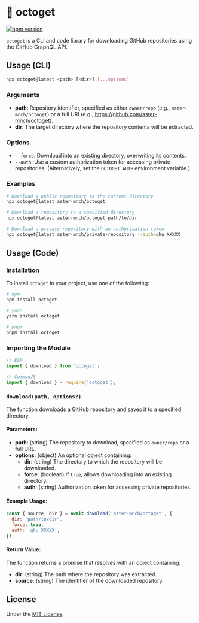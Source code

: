 # 🐙 octoget

[![npm version](https://badge.fury.io/js/octoget.svg)](https://badge.fury.io/js/octoget)

`octoget` is a CLI and code library for downloading GitHub repositories using the GitHub GraphQL API.

## Usage (CLI)

```sh
npx octoget@latest <path> [<dir>] [...options]
```

### Arguments

- **path**: Repository identifier, specified as either `owner/repo` (e.g., `aster-mnch/octoget`) or a full URI (e.g., https://github.com/aster-mnch/octoget).
- **dir**: The target directory where the repository contents will be extracted.

### Options

- `--force`: Download into an existing directory, overwriting its contents.
- `--auth`: Use a custom authorization token for accessing private repositories. (Alternatively, set the `OCTOGET_AUTH` environment variable.)

### Examples

```sh
# Download a public repository to the current directory
npx octoget@latest aster-mnch/octoget

# Download a repository to a specified directory
npx octoget@latest aster-mnch/octoget path/to/dir

# Download a private repository with an authorization token
npx octoget@latest aster-mnch/private-repository --auth=ghu_XXXXX
```

## Usage (Code)

### Installation

To install `octoget` in your project, use one of the following:

```sh
# npm
npm install octoget

# yarn
yarn install octoget

# pnpm
pnpm install octoget
```

### Importing the Module

```js
// ESM
import { download } from 'octoget';

// CommonJS
import { download } = require('octoget');
```

### `download(path, options?)`

The function downloads a GitHub repository and saves it to a specified directory.

#### Parameters:

- **path**: (string) The repository to download, specified as `owner/repo` or a full URL.
- **options**: (object) An optional object containing:
  - **dir**: (string) The directory to which the repository will be downloaded.
  - **force**: (boolean) If `true`, allows downloading into an existing directory.
  - **auth**: (string) Authorization token for accessing private repositories.

#### Example Usage:

```js
const { source, dir } = await download('aster-mnch/octoget', {
  dir: 'path/to/dir',
  force: true,
  auth: 'ghu_XXXXX',
});
```

#### Return Value:

The function returns a promise that resolves with an object containing:

- **dir**: (string) The path where the repository was extracted.
- **source**: (string) The identifier of the downloaded repository.

## License

Under the [MIT License](./LICENSE).

